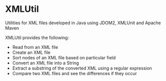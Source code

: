 # XMLUtil
Utilities for XML files developed in Java using JDOM2, XMLUnit and Apache Maven

XMLUtil provides the following:
- Read from an XML file
- Create an XML file
- Sort nodes of an XML file based on particular field
- Convert an XML file into a String
- Extract a substring of the converted XML using a regular expression
- Compare two XML files and see the differences if they occur
